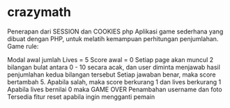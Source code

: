 # crazymath
Penerapan dari SESSION dan COOKIES php
Aplikasi game sederhana yang dibuat dengan PHP, untuk melatih kemampuan perhitungan penjumlahan. Game rule:

Modal awal jumlah Lives = 5
Score awal = 0
Setiap page akan muncul 2 bilangan bulat antara 0 - 10 secara acak, dan user diminta menjawab hasil penjumlahan kedua bilangan tersebut
Setiap jawaban benar, maka score bertambah 5. Apabila salah, maka score berkurang 1 dan lives berkurang 1
Apabila lives bernilai 0 maka GAME OVER
Penambahan username dan foto
Tersedia fitur reset apabila ingin mengganti pemain
